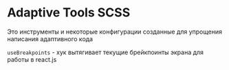 # Adaptive Tools SCSS

Это инструменты и некоторые конфигурации созданные для упрощения написания адаптивного кода



`useBreakpoints` - хук вытягивает текущие брейкпоинты экрана для работы в react.js 

